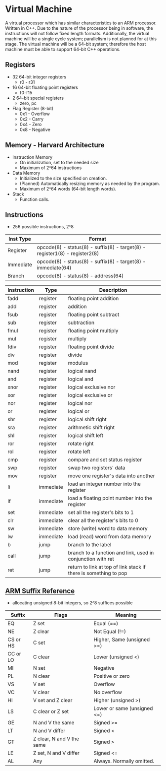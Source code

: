 # Virtual Machine
A virtual processor which has similar characteristics to an ARM processor. Written in C++. Due to the nature of the processor being in software, the instructions will not follow fixed length formats. Additionally, the virtual machine will be a single cycle system; parallelism is not planned for at this stage. The virtual machine will be a 64-bit system; therefore the host machine must be able to support 64-bit C++ operations.
## Registers
* 32 64-bit integer registers
  * r0 - r31
* 16 64-bit floating point registers
  * f0-f15
* 2 64-bit special registers
  * zero, pc
* Flag Register (8-bit)
  * 0x1 - Overflow
  * 0x2 - Carry
  * 0x4 - Zero
  * 0x8 - Negative
## Memory - Harvard Architecture
* Instruction Memory
  * On initialization, set to the needed size
  * Maximum of 2^64 instructions
* Data Memory
  * Initialized to the size specified on creation.
  * (Planned) Automatically resizing memory as needed by the program.
  * Maximum of 2^64 words (64-bit length words).
* Stack
  * Function calls.
## Instructions
* 256 possible instructions, 2^8

| Inst Type | Format |
|-----------|--------|
| Register | opcode(8) - status(8) - suffix(8) - target(8) - register1(8) - register2(8)
| Immediate | opcode(8) - status(8) - suffix(8) - target(8) - immediate(64)
| Branch | opcode(8) - status(8) - address(64)

| Instruction | Type | Description |
|-------------|------|-------------|
| fadd | register | floating point addition
| add | register | addition
| fsub | register | floating point subtract
| sub | register | subtraction
| fmul | register | floating point multiply
| mul | register | multiply
| fdiv | register | floating point divide
| div | register | divide
| mod | register | modulus
| nand | register | logical nand
| and | register | logical and
| xnor | register | logical exclusive nor
| xor | register | logical exclusive or
| nor | register | logical nor
| or | register | logical or
| shr | register | logical shift right
| sra | register | arithmetic shift right
| shl | register | logical shift left
| ror | register | rotate right
| rol | register | rotate left
| cmp | register | compare and set status register
| swp | register | swap two registers' data
| mov | register | move one register's data into another
| li | immediate | load an integer number into the register
| lf | immediate | load a floating point number into the register
| set | immediate | set all the register's bits to 1
| clr | immediate | clear all the register's bits to 0
| sw | immediate | store (write) word to data memory
| lw | immediate | load (read) word from data memory
| b | jump | branch to the label
| call | jump | branch to a function and link, used in conjunction with ret
| ret | jump | return to link at top of link stack if there is something to pop

## [ARM Suffix Reference](http://infocenter.arm.com/help/index.jsp?topic=/com.arm.doc.dui0473c/CEGBHJCJ.html)
* allocating unsigned 8-bit integers, so 2^8 suffices possible

| Suffix | Flags | Meaning |
|--------|-------|---------|
| EQ | Z set | Equal (==)
| NE | Z clear | Not Equal (!=)
| CS or HS | C set | Higher, Same (unsigned >=)
| CC or LO | C clear | Lower (unsigned <)
| MI | N set | Negative
| PL | N clear | Positive or zero
| VS | V set | Overflow
| VC | V clear | No overflow
| HI | V set and Z clear | Higher (unsigned >)
| LS | C clear or Z set | Lower or same (unsigned <=)
| GE | N and V the same | Signed >=
| LT | N and V differ | Signed <
| GT | Z clear, N and V the same | Signed >
| LE | Z set, N and V differ | Signed <=
| AL | Any | Always. Normally omitted.
